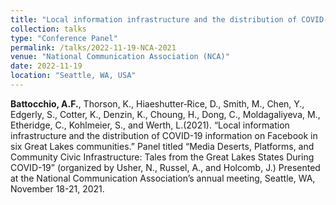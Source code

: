 ```yaml
---
title: "Local information infrastructure and the distribution of COVID-19 information on Facebook in six Great Lakes communities"
collection: talks
type: "Conference Panel"
permalink: /talks/2022-11-19-NCA-2021
venue: "National Communication Association (NCA)"
date: 2022-11-19
location: "Seattle, WA, USA"
---
```


<b>Battocchio, A.F.</b>, Thorson, K., Hiaeshutter‑Rice, D., Smith, M., Chen, Y., Edgerly, S., Cotter, K., Denzin, K., Choung, H., Dong, C., Moldagaliyeva, M., Etheridge, C., Kohlmeier, S., and Werth, L.(2021). “Local information infrastructure and the distribution of COVID-19 information on Facebook in six Great Lakes communities.” Panel titled “Media Deserts, Platforms, and Community Civic Infrastructure: Tales from the Great Lakes States During COVID-19” (organized by Usher, N., Russel, A., and Holcomb, J.) Presented at the  National Communication Association’s annual meeting, Seattle, WA, November 18-21, 2021.
